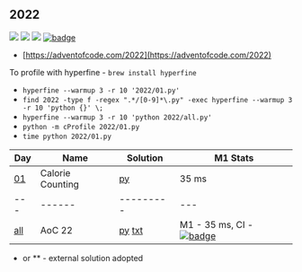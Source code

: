 ## 2022

![](https://img.shields.io/badge/stars%20⭐-2-yellow)
![](https://img.shields.io/badge/days%20completed-1-red)
![](https://img.shields.io/badge/day%20📅-1-blue)
[![badge](https://img.shields.io/endpoint?url=https://gist.githubusercontent.com/EvgeniGordeev/13c6cac3c39702cdcb9cc169b66c3210/raw/runtime-badge-2022.json)](https://github.com/EvgeniGordeev/adventofcode/actions)

* [https://adventofcode.com/2022](https://adventofcode.com/2022)

To profile with hyperfine - ```brew install hyperfine```

* ```hyperfine --warmup 3 -r 10 '2022/01.py'```
* ```find 2022 -type f -regex ".*/[0-9]*\.py" -exec hyperfine --warmup 3 -r 10 'python {}' \;```
* ```hyperfine --warmup 3 -r 10 'python 2022/all.py'```
* ```python -m cProfile 2022/01.py```
* ```time python 2022/01.py```

| Day                                       | Name             | Solution                                  | M1 Stats                                                                                                                                                                                                                              |
|-------------------------------------------|------------------|-------------------------------------------|---------------------------------------------------------------------------------------------------------------------------------------------------------------------------------------------------------------------------------------|
| [01](https://adventofcode.com/2022/day/1) | Calorie Counting | [py](2022/01.py)                          | 35 ms                                                                                                                                                                                                                                 |
| ---                                       | ------           | ---------                                 | ---                                                                                                                                                                                                                                   |
| [all](https://adventofcode.com/2022)      | AoC 22           | [py](2022/all.py) [txt](2022/answers.txt) | M1 - 35 ms, CI - [![badge](https://img.shields.io/endpoint?url=https://gist.githubusercontent.com/EvgeniGordeev/13c6cac3c39702cdcb9cc169b66c3210/raw/runtime-badge-2022.json)](https://github.com/EvgeniGordeev/adventofcode/actions) |

* or ** - external solution adopted
